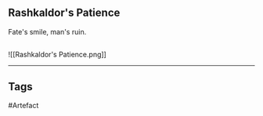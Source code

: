 ## Rashkaldor's Patience
Fate's smile, man's ruin.
## 
![[Rashkaldor's Patience.png]]

---
## Tags
#Artefact